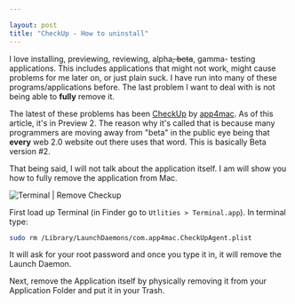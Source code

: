 ```yaml
---

layout: post
title: "CheckUp - How to uninstall"
---
```


I love installing, previewing, reviewing, alpha~~, beta~~, gamma- testing applications. This includes applications that might not work, might cause problems for me later on, or just plain suck. I have run into many of these programs/applications before. The last problem I want to deal with is not being able to **fully** remove it.

The latest of these problems has been [CheckUp](http://www.app4mac.com/checkup.html) by [app4mac](http://www.app4mac.com/). As of this article, it's in Preview 2. The reason why it's called that is because many programmers are moving away from "beta" in the public eye being that **every** web 2.0 website out there uses that word. This is basically Beta version \#2.

That being said, I will not talk about the application itself. I am will show you how to fully remove the application from Mac.

![Terminal | Remove Checkup](http://tech.karbassi.com/images/posts/2008-01-03/terminal.png "Terminal | Remove Checkup")

First load up Terminal (in Finder go to `Utlities > Terminal.app`). In terminal type:

```bash
sudo rm /Library/LaunchDaemons/com.app4mac.CheckUpAgent.plist
```

It will ask for your root password and once you type it in, it will remove the Launch Daemon.

Next, remove the Application itself by physically removing it from your Application Folder and put it in your Trash.
